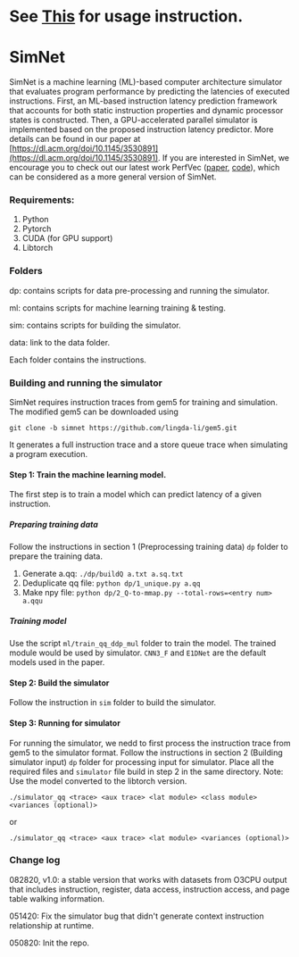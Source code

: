 # See [This](https://ustc-ada.feishu.cn/wiki/SRa2weu4xi8v5YkcV1KcQNQlnHd) for usage instruction.

# SimNet

SimNet is a machine learning (ML)-based computer architecture simulator that
evaluates program performance by predicting the latencies of executed
instructions.
First, an ML-based instruction latency prediction framework that accounts for
both static instruction properties and dynamic processor states is constructed.
Then, a GPU-accelerated parallel simulator is implemented based on the proposed
instruction latency predictor.
More details can be found in our paper at
[https://dl.acm.org/doi/10.1145/3530891](https://dl.acm.org/doi/10.1145/3530891).
If you are interested in SimNet, we encourage you to check out our latest work
PerfVec ([paper](https://arxiv.org/abs/2310.16792),
[code](https://github.com/PerfVec/PerfVec)), which can be considered as a more
general version of SimNet.

### Requirements:

1. Python
2. Pytorch
3. CUDA (for GPU support)
4. Libtorch

### Folders

dp: contains scripts for data pre-processing and running the simulator.

ml: contains scripts for machine learning training & testing.

sim: contains scripts for building the simulator.

data: link to the data folder.

Each folder contains the instructions.

### Building and running the simulator
SimNet requires instruction traces from gem5 for training and simulation.
The modified gem5 can be downloaded using

`git clone -b simnet https://github.com/lingda-li/gem5.git`

It generates a full instruction trace and a store queue trace when simulating a
program execution.

#### Step 1: Train the machine learning model. 
The first step is to train a model which can predict latency of a given
instruction. 

##### Preparing training data
Follow the instructions in section 1 (Preprocessing training data) `dp` folder
to prepare the training data. 

1. Generate a.qq: `./dp/buildQ a.txt a.sq.txt`
2. Deduplicate qq file: `python dp/1_unique.py a.qq`
3. Make npy file: `python dp/2_Q-to-mmap.py --total-rows=<entry num> a.qqu`

##### Training model
Use the script `ml/train_qq_ddp_mul` folder to train the model.
The trained module would be used by simulator.
`CNN3_F` and `E1DNet` are the default models used in the paper.

#### Step 2: Build the simulator
Follow the instruction in `sim` folder to build the simulator.

#### Step 3: Running for simulator
For running the simulator, we nedd to first process the instruction trace from
gem5 to the simulator format. Follow the instructions in section 2 (Building
simulator input) `dp` folder for processing input for simulator.
Place all the required files and `simulator` file build in step 2 in the same
directory.
Note: Use the model converted to the libtorch version.

`./simulator_qq <trace> <aux trace> <lat module> <class module> <variances (optional)>`

or

`./simulator_qq <trace> <aux trace> <lat module> <variances (optional)>`

### Change log

082820, v1.0: a stable version that works with datasets from O3CPU output that
includes instruction, register, data access, instruction access, and page table
walking information.

051420: Fix the simulator bug that didn't generate context instruction
relationship at runtime.

050820: Init the repo.
